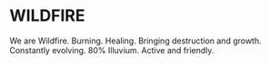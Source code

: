 # WILDFIRE

We are Wildfire. Burning. Healing. Bringing destruction and growth. Constantly evolving. 80% Illuvium. Active and friendly.
